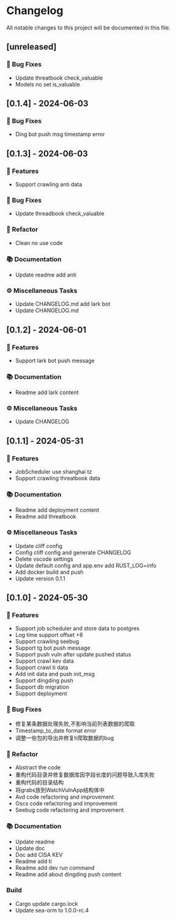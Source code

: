 # Changelog

All notable changes to this project will be documented in this file.

## [unreleased]

### 🐛 Bug Fixes

- Update threatbook check_valuable
- Models no set is_valuable

## [0.1.4] - 2024-06-03

### 🐛 Bug Fixes

- Ding bot push msg timestamp error

## [0.1.3] - 2024-06-03

### 🚀 Features

- Support crawling anti data

### 🐛 Bug Fixes

- Update threadbook check_valuable

### 🚜 Refactor

- Clean no use code

### 📚 Documentation

- Update readme add anti

### ⚙️ Miscellaneous Tasks

- Update CHANGELOG.md add lark bot
- Update CHANGELOG.md

## [0.1.2] - 2024-06-01

### 🚀 Features

- Support lark bot push message

### 📚 Documentation

- Readme add lark content

### ⚙️ Miscellaneous Tasks

- Update CHANGELOG

## [0.1.1] - 2024-05-31

### 🚀 Features

- JobScheduler use shanghai tz
- Support crawling threatbook data

### 📚 Documentation

- Readme add deployment content
- Readme add threatbook

### ⚙️ Miscellaneous Tasks

- Update cliff config
- Config cliff config and generate CHANGELOG
- Delete vscode settings
- Update default config and app.env add RUST_LOG=info
- Add docker build and push
- Update version 0.1.1

## [0.1.0] - 2024-05-30

### 🚀 Features

- Support job scheduler and store data to postgres
- Log time support offset +8
- Support crawling seebug
- Support tg bot push message
- Support push vuln after update pushed status
- Support crawl kev data
- Support crawl ti data
- Add init data and push init_msg
- Support dingding push
- Support db migration
- Support deployment

### 🐛 Bug Fixes

- 修复某条数据处理失败,不影响当前列表数据的爬取
- Timestamp_to_date format error
- 调整一些包的导出并修复ti爬取数据的bug

### 🚜 Refactor

- Abstract the code
- 重构代码目录并修复数据库因字段长度的问题导致入库失败
- 重构代码的目录结构
- 将grabs放到WatchVulnApp结构体中
- Avd code refactoring and improvement
- Oscs code refactoring and improvement
- Seebug code refactoring and improvement

### 📚 Documentation

- Update readme
- Update doc
- Doc add CISA KEV
- Readme add ti
- Readme add dev run command
- Readme add about dingding push content

### Build

- Cargo update cargo.lock
- Update sea-orm to 1.0.0-rc.4

<!-- generated by git-cliff -->
